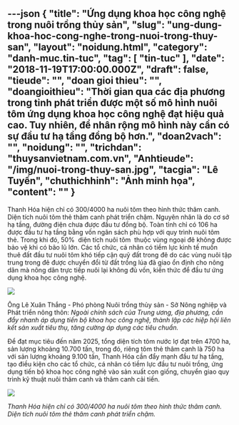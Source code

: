 ---json
{
    "title": "Ứng dụng khoa học công nghệ trong nuôi trồng thủy sản",
    "slug": "ung-dung-khoa-hoc-cong-nghe-trong-nuoi-trong-thuy-san",
    "layout": "noidung.html",
    "category": "danh-muc.tin-tuc",
    "tag": [
        "tin-tuc"
    ],
    "date": "2018-11-19T17:00:00.000Z",
    "draft": false,
    "tieude": "",
    "doan gioi thieu": "",
    "doangioithieu": "Thời gian qua các địa phương trong tỉnh phát triển được một số mô hình nuôi tôm ứng dụng khoa học công nghệ đạt hiệu quả cao. Tuy nhiên, để nhân rộng mô hình này cần có sự đầu tư hạ tầng đồng bộ hơn.",
    "doan2vach": "",
    "noidung": "",
    "trichdan": "thuysanvietnam.com.vn",
    "Anhtieude": "/img/nuoi-trong-thuy-san.jpg",
    "tacgia": "Lê Tuyến",
    "chuthichhinh": "Ảnh minh họa",
    "__content__": ""
}
---
<p>Thanh H&oacute;a hiện chỉ c&oacute; 300/4000 ha nu&ocirc;i t&ocirc;m theo h&igrave;nh thức th&acirc;m canh. Diện t&iacute;ch nu&ocirc;i t&ocirc;m thẻ th&acirc;m canh ph&aacute;t triển chậm. Nguy&ecirc;n nh&acirc;n l&agrave; do cơ sở hạ tầng, đường điện chưa được đầu tư đồng bộ. To&agrave;n tỉnh chỉ c&oacute; 106 ha được đầu tư hạ tầng bằng vốn ng&acirc;n s&aacute;ch ph&ugrave; hợp với quy tr&igrave;nh nu&ocirc;i t&ocirc;m thẻ. Trong khi đ&oacute;, 50% &nbsp;diện t&iacute;ch nu&ocirc;i t&ocirc;m &nbsp;thuộc v&ugrave;ng ngoại đ&ecirc; kh&ocirc;ng được bảo vệ khi c&oacute; b&atilde;o lũ lớn. C&aacute;c tổ chức, c&aacute; nh&acirc;n c&oacute; tiềm lực kinh tế muốn thu&ecirc; đất đầu tư nu&ocirc;i t&ocirc;m kh&oacute; tiếp cận quỹ đất trong đ&ecirc; do c&aacute;c v&ugrave;ng nu&ocirc;i tập trung trong đ&ecirc; được chuyển đổi từ đất trồng l&uacute;a đ&atilde; giao ổn định cho n&ocirc;ng d&acirc;n m&agrave; n&ocirc;ng d&acirc;n trực tiếp nu&ocirc;i lại kh&ocirc;ng đủ vốn, kiến thức để đầu tư ứng dụng khoa học c&ocirc;ng nghệ.</p>

<p><img src="https://truyenhinhthanhhoa.vn/dataimages/201811/original/resize_images5460322_Screenshot_2.jpg" /></p>

<p>&Ocirc;ng L&ecirc; Xu&acirc;n Thắng - Ph&oacute; ph&ograve;ng Nu&ocirc;i trồng thủy sản - Sở N&ocirc;ng nghiệp v&agrave; Ph&aacute;t triển n&ocirc;ng th&ocirc;n:&nbsp;<em>Ngo&agrave;i ch&iacute;nh s&aacute;ch của Trung ương, địa phương, cần đẩy nhanh &aacute;p dụng tiến bộ khoa học c&ocirc;ng nghệ, th&agrave;nh lập c&aacute;c hiệp hội li&ecirc;n kết sản xuất ti&ecirc;u thụ, tăng cường &aacute;p dụng c&aacute;c ti&ecirc;u chuẩn.</em>&nbsp;</p>

<p>Để đạt mục ti&ecirc;u đến năm 2025, tổng diện t&iacute;ch t&ocirc;m nước lợ đạt tr&ecirc;n 4700 ha, sản lượng khoảng 10.700 tấn, trong đ&oacute;, ri&ecirc;ng t&ocirc;m thẻ th&acirc;m canh l&agrave; 750 ha với sản lượng khoảng 9.100 tấn, Thanh H&oacute;a cần đẩy mạnh đầu tư hạ tầng, tạo điều kiện cho c&aacute;c tổ chức, c&aacute; nh&acirc;n c&oacute; tiềm lực đầu tư nu&ocirc;i trồng, ứng dụng tiến bộ khoa học c&ocirc;ng nghệ v&agrave;o sản xuất con giống, chuyển giao quy tr&igrave;nh kỹ thuật nu&ocirc;i th&acirc;m canh v&agrave; th&acirc;m canh cải tiến.</p>

<p><img src="https://truyenhinhthanhhoa.vn/dataimages/201811/original/resize_images5460323_Screenshot_3.jpg" /></p>

<p><em>Thanh H&oacute;a hiện chỉ c&oacute; 300/4000 ha nu&ocirc;i t&ocirc;m theo h&igrave;nh thức th&acirc;m canh. Diện t&iacute;ch nu&ocirc;i t&ocirc;m thẻ th&acirc;m canh ph&aacute;t triển chậm.&nbsp;</em></p>
